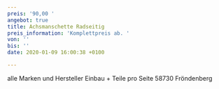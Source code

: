 ```yaml
---
preis: '90,00 '
angebot: true
title: Achsmanschette Radseitig
preis_information: 'Komplettpreis ab. '
von: ''
bis: ''
date: 2020-01-09 16:00:38 +0100

---
```

alle Marken und Hersteller Einbau + Teile pro Seite 58730 Fröndenberg